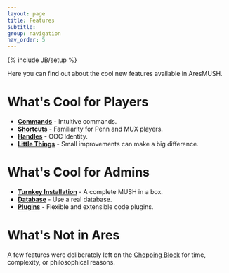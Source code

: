 ```yaml
---
layout: page
title: Features
subtitle: 
group: navigation
nav_order: 5
---
```

{% include JB/setup %}

Here you can find out about the cool new features available in AresMUSH.

# What's Cool for Players

* **[Commands]({{site.siteroot}}features/commands.html)** - Intuitive commands.
* **[Shortcuts]({{site.siteroot}}features/shortcuts.html)** - Familiarity for Penn and MUX players.
* **[Handles]({{site.siteroot}}features/handles.html)** - OOC Identity.
* **[Little Things]({{site.siteroot}}features/littlethings.html)** - Small improvements can make a big difference.

# What's Cool for Admins

* **[Turnkey Installation]({{site.siteroot}}features/turnkey.html)** - A complete MUSH in a box.
* **[Database]({{site.siteroot}}features/database.html)** - Use a real database.
* **[Plugins]({{site.siteroot}}features/plugins.html)** - Flexible and extensible code plugins.

# What's Not in Ares

A few features were deliberately left on the [Chopping Block]({{site.siteroot}}features/chopping_block.html) for time, complexity, or philosophical reasons.